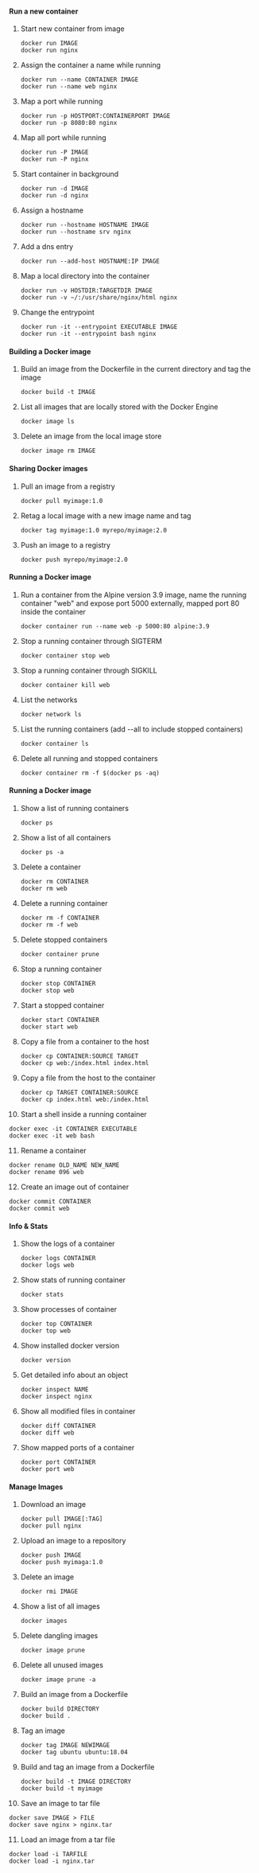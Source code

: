 #### Run a new container
1. Start new container from image
    ```
    docker run IMAGE
    docker run nginx
    ```

2. Assign the container a name while running
    ```
    docker run --name CONTAINER IMAGE
    docker run --name web nginx
    ```

3. Map a port while running
    ```
    docker run -p HOSTPORT:CONTAINERPORT IMAGE
    docker run -p 8080:80 nginx
    ```

4. Map all port while running
    ```
    docker run -P IMAGE
    docker run -P nginx
    ```

5. Start container in background
   ```
   docker run -d IMAGE
   docker run -d nginx
   ```

6. Assign a hostname
   ```
   docker run --hostname HOSTNAME IMAGE
   docker run --hostname srv nginx
   ```

7. Add a dns entry
   ```
   docker run --add-host HOSTNAME:IP IMAGE
   ```

8. Map a local directory into the container
   ```
   docker run -v HOSTDIR:TARGETDIR IMAGE
   docker run -v ~/:/usr/share/nginx/html nginx
   ```

9. Change the entrypoint
   ```
   docker run -it --entrypoint EXECUTABLE IMAGE
   docker run -it --entrypoint bash nginx
   ```


#### Building a Docker image
1. Build an image from the Dockerfile in the current directory and tag the image
   ```
   docker build -t IMAGE
   ```
     
2. List all images that are locally stored with the Docker Engine
   ```
   docker image ls
   ```

3. Delete an image from the local image store
   ```
   docker image rm IMAGE
   ```


#### Sharing Docker images
1. Pull an image from a registry  
   ```
   docker pull myimage:1.0  
   ```
2. Retag a local image with a new image name and tag
   ```
   docker tag myimage:1.0 myrepo/myimage:2.0
   ```
  
3. Push an image to a registry 
   ```
   docker push myrepo/myimage:2.0
   ```

#### Running a Docker image
1. Run a container from the Alpine version 3.9 image, name the running container "web" and expose port 5000 externally, mapped port 80 inside the container
   ```
   docker container run --name web -p 5000:80 alpine:3.9
   ```
2. Stop a running container through SIGTERM
   ```
   docker container stop web
   ```
3. Stop a running container through SIGKILL
   ```
   docker container kill web
   ```
4. List the networks
   ```
   docker network ls
   ```
5. List the running containers (add --all to include stopped containers)
   ```
   docker container ls
   ```
6. Delete all running and stopped containers
   ```
   docker container rm -f $(docker ps -aq)
   ```

#### Running a Docker image
1. Show a list of running containers
   ```
   docker ps
   ```
2. Show a list of all containers
   ```
   docker ps -a
   ```
3. Delete a container
   ```
   docker rm CONTAINER
   docker rm web
   ```
4. Delete a running container
   ```
   docker rm -f CONTAINER
   docker rm -f web
   ```
5. Delete stopped containers
   ```
   docker container prune
   ```
6. Stop a running container
   ```
   docker stop CONTAINER
   docker stop web
   ```
7. Start a stopped container
   ```
   docker start CONTAINER
   docker start web
   ```
8. Copy a file from a container to the host
   ```
   docker cp CONTAINER:SOURCE TARGET
   docker cp web:/index.html index.html
   ```
9. Copy a file from the host to the container
   ```
   docker cp TARGET CONTAINER:SOURCE
   docker cp index.html web:/index.html
   ```
10. Start a shell inside a running container
   ```
   docker exec -it CONTAINER EXECUTABLE
   docker exec -it web bash
   ```
11. Rename a container
   ```
   docker rename OLD_NAME NEW_NAME
   docker rename 096 web
   ```
12. Create an image out of container
   ```
   docker commit CONTAINER
   docker commit web
   ```

#### Info & Stats
1. Show the logs of a container
   ```
   docker logs CONTAINER
   docker logs web
   ```
2. Show stats of running container
   ```
   docker stats
   ```
3. Show processes of container
   ```
   docker top CONTAINER
   docker top web
   ```
4. Show installed docker version
   ```
   docker version
   ```
5. Get detailed info about an object
   ```
   docker inspect NAME
   docker inspect nginx
   ```
6. Show all modified files in container
   ```
   docker diff CONTAINER
   docker diff web
   ```
7. Show mapped ports of a container
   ```
   docker port CONTAINER
   docker port web
   ```

#### Manage Images
1. Download an image
   ```
   docker pull IMAGE[:TAG]
   docker pull nginx
   ```
2. Upload an image to a repository
   ```
   docker push IMAGE
   docker push myimaga:1.0
   ```
3. Delete an image
   ```
   docker rmi IMAGE
   ```
4. Show a list of all images
   ```
   docker images
   ```
5. Delete dangling images
   ```
   docker image prune
   ```
6. Delete all unused images
   ```
   docker image prune -a
   ```
7. Build an image from a Dockerfile
   ```
   docker build DIRECTORY
   docker build .
   ```
8. Tag an image
   ```
   docker tag IMAGE NEWIMAGE
   docker tag ubuntu ubuntu:18.04
   ```
9. Build and tag an image from a Dockerfile
   ```
   docker build -t IMAGE DIRECTORY
   docker build -t myimage
   ```
10. Save an image to tar file
   ```
   docker save IMAGE > FILE
   docker save nginx > nginx.tar
   ```
11. Load an image from a tar file
   ```
   docker load -i TARFILE
   docker load -i nginx.tar
   ```

